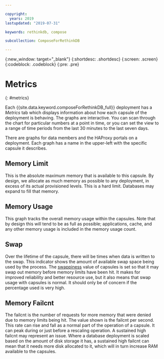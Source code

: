 ```yaml
---

copyright:
  years: 2019
lastupdated: "2019-07-31"

keywords: rethinkdb, compose

subcollection: ComposeForRethinkDB

---
```


{:new_window: target="_blank"}
{:shortdesc: .shortdesc}
{:screen: .screen}
{:codeblock: .codeblock}
{:pre: .pre}


# Metrics
{: #metrics}

Each {{site.data.keyword.composeForRethinkDB_full}} deployment has a _Metrics_ tab which displays information about how each capsule of the deployment is behaving. The graphs are interactive. You can scan through the chart for particular numbers at a point in time, or you can set the view to a range of time periods from the last 30 minutes to the last seven days.

There are graphs for data members and the HAProxy portals on a deployment. Each graph has a name in the upper-left with the specific capsule it describes. 

## Memory Limit

This is the absolute maximum memory that is available to this capsule. By design, we allocate as much memory as possible to any deployment, in excess of its actual provisioned levels. This is a hard limit. Databases may expand to fill that memory.

## Memory Usage

This graph tracks the overall memory usage within the capsules. Note that by design this will tend to be as full as possible; applications, cache, and any other memory usage is included in the memory usage count.

## Swap

Over the lifetime of the capsule, there will be times when data is written to the swap. This indicator shows the amount of available swap space being used by the process. The [swappiness](https://en.wikipedia.org/wiki/Swappiness) value of capsules is set so that it may swap out memory before memory limits have been hit. It makes for improved reliability and better resource use, but it also means that swap usage with capsules is normal. It should only be of concern if the percentage used is very high. 

## Memory Failcnt

The failcnt is the number of requests for more memory that were denied due to memory limits being hit. The value shown is the failcnt per second. This rate can rise and fall as a normal part of the operation of a capsule. It can peak during or just before a rescaling operation. A sustained high failcnt may represent an issue. Where a database deployment is scaled based on the amount of disk storage it has, a sustained high failcnt can mean that it needs more disk allocated to it, which will in turn increase RAM available to the capsules.